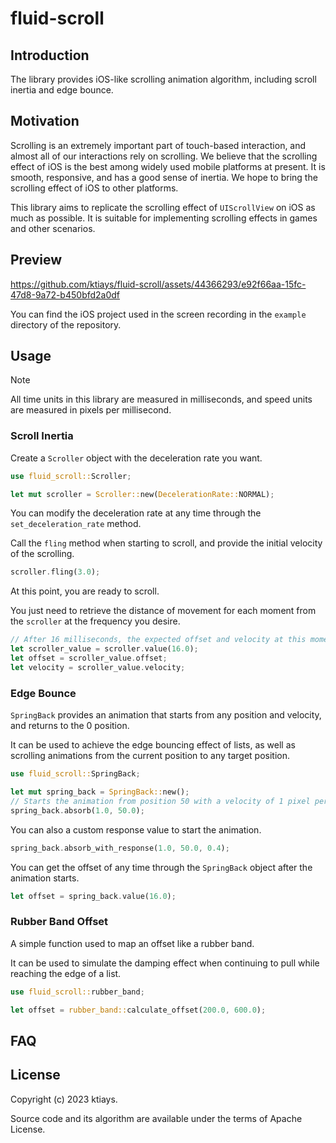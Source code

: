 # fluid-scroll

## Introduction

The library provides iOS-like scrolling animation algorithm, including scroll inertia and edge bounce.

## Motivation

Scrolling is an extremely important part of touch-based interaction, and almost all of our interactions rely on scrolling. We believe that the scrolling effect of iOS is the best among widely used mobile platforms at present. It is smooth, responsive, and has a good sense of inertia. We hope to bring the scrolling effect of iOS to other platforms.

This library aims to replicate the scrolling effect of `UIScrollView` on iOS as much as possible. It is suitable for implementing scrolling effects in games and other scenarios.

## Preview

https://github.com/ktiays/fluid-scroll/assets/44366293/e92f66aa-15fc-47d8-9a72-b450bfd2a0df

You can find the iOS project used in the screen recording in the `example` directory of the repository.

## Usage

> [!Note]
> All time units in this library are measured in milliseconds, and speed units are measured in pixels per millisecond.

### Scroll Inertia

Create a `Scroller` object with the deceleration rate you want.

```rust
use fluid_scroll::Scroller;

let mut scroller = Scroller::new(DecelerationRate::NORMAL);
```

You can modify the deceleration rate at any time through the `set_deceleration_rate` method.

Call the `fling` method when starting to scroll, and provide the initial velocity of the scrolling.

```rust
scroller.fling(3.0);
```

At this point, you are ready to scroll.

You just need to retrieve the distance of movement for each moment from the `scroller` at the frequency you desire.

```rust
// After 16 milliseconds, the expected offset and velocity at this moment.
let scroller_value = scroller.value(16.0);
let offset = scroller_value.offset;
let velocity = scroller_value.velocity;
```

### Edge Bounce

`SpringBack` provides an animation that starts from any position and velocity, and returns to the 0 position.

It can be used to achieve the edge bouncing effect of lists, as well as scrolling animations from the current position to any target position.

```rust
use fluid_scroll::SpringBack;

let mut spring_back = SpringBack::new();
// Starts the animation from position 50 with a velocity of 1 pixel per millisecond.
spring_back.absorb(1.0, 50.0);
```

You can also a custom response value to start the animation.

```rust
spring_back.absorb_with_response(1.0, 50.0, 0.4);
```

You can get the offset of any time through the `SpringBack` object after the animation starts.

```rust
let offset = spring_back.value(16.0);
```

### Rubber Band Offset

A simple function used to map an offset like a rubber band.

It can be used to simulate the damping effect when continuing to pull while reaching the edge of a list.

```rust
use fluid_scroll::rubber_band;

let offset = rubber_band::calculate_offset(200.0, 600.0);
```

## FAQ

## License

Copyright (c) 2023 ktiays.

Source code and its algorithm are available under the terms of Apache License.
